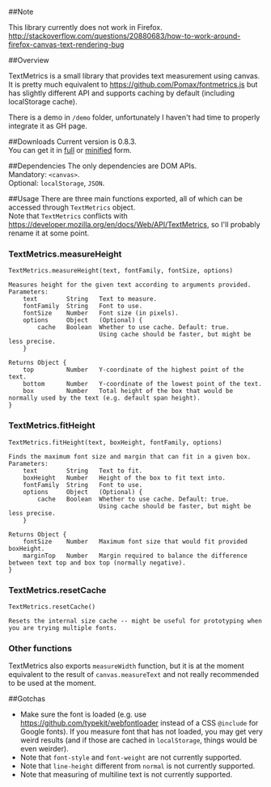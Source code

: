 ##Note

This library currently does not work in Firefox.
http://stackoverflow.com/questions/20880683/how-to-work-around-firefox-canvas-text-rendering-bug

##Overview

TextMetrics is a small library that provides text measurement using canvas. It is pretty much equivalent to https://github.com/Pomax/fontmetrics.js but has slightly different API and supports caching by default (including localStorage cache).

There is a demo in `/demo` folder, unfortunately I haven't had time to properly integrate it as GH page.

##Downloads
Current version is 0.8.3.  
You can get it in [full](dist/textmetrics-0.8.3.js) or [minified](dist/textmetrics-0.8.3.min.js) form.

##Dependencies
The only dependencies are DOM APIs.  
Mandatory: `<canvas>`.  
Optional: `localStorage`, `JSON`.  

##Usage
There are three main functions exported, all of which can be accessed through `TextMetrics` object.  
Note that `TextMetrics` conflicts with https://developer.mozilla.org/en/docs/Web/API/TextMetrics, so I'll probably rename it at some point.

### TextMetrics.measureHeight
    TextMetrics.measureHeight(text, fontFamily, fontSize, options)
    
    Measures height for the given text according to arguments provided.
    Parameters:
        text        String   Text to measure.
        fontFamily  String   Font to use.
        fontSize    Number   Font size (in pixels).
        options     Object   (Optional) { 
            cache   Boolean  Whether to use cache. Default: true.
                             Using cache should be faster, but might be less precise.
        }

    Returns Object {
        top         Number   Y-coordinate of the highest point of the text.
        bottom      Number   Y-coordinate of the lowest point of the text.
        box         Number   Total height of the box that would be normally used by the text (e.g. default span height).
    }

### TextMetrics.fitHeight
    TextMetrics.fitHeight(text, boxHeight, fontFamily, options)
    
    Finds the maximum font size and margin that can fit in a given box.
    Parameters:
        text        String   Text to fit.
        boxHeight   Number   Height of the box to fit text into.
        fontFamily  String   Font to use.
        options     Object   (Optional) { 
            cache   Boolean  Whether to use cache. Default: true.
                             Using cache should be faster, but might be less precise.
        }

    Returns Object {
        fontSize    Number   Maximum font size that would fit provided boxHeight.
        marginTop   Number   Margin required to balance the difference between text top and box top (normally negative).
    }

### TextMetrics.resetCache
    TextMetrics.resetCache()

    Resets the internal size cache -- might be useful for prototyping when you are trying multiple fonts.

### Other functions
TextMetrics also exports `measureWidth` function, but it is at the moment equivalent to the result of `canvas.measureText` and not really recommended to be used at the moment.

##Gotchas
* Make sure the font is loaded (e.g. use https://github.com/typekit/webfontloader instead of a CSS `@include` for Google fonts). If you measure font that has not loaded, you may get very weird results (and if those are cached in `localStorage`, things would be even weirder).
* Note that `font-style` and `font-weight` are not currently supported.
* Note that `line-height` different from `normal` is not currently supported.
* Note that measuring of multiline text is not currently supported.
